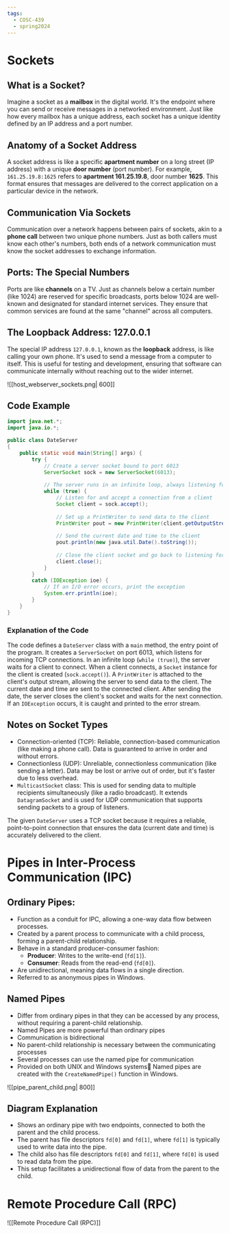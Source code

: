 ```yaml
---
tags:
  - COSC-439
  - spring2024
---
```


# Sockets

## What is a Socket?
Imagine a socket as a **mailbox** in the digital world. It's the endpoint where you can send or receive messages in a networked environment. Just like how every mailbox has a unique address, each socket has a unique identity defined by an IP address and a port number.

## Anatomy of a Socket Address
A socket address is like a specific **apartment number** on a long street (IP address) with a unique **door number** (port number). For example, `161.25.19.8:1625` refers to **apartment 161.25.19.8**, door number **1625**. This format ensures that messages are delivered to the correct application on a particular device in the network.

## Communication Via Sockets
Communication over a network happens between pairs of sockets, akin to a **phone call** between two unique phone numbers. Just as both callers must know each other's numbers, both ends of a network communication must know the socket addresses to exchange information.

## Ports: The Special Numbers
Ports are like **channels** on a TV. Just as channels below a certain number (like 1024) are reserved for specific broadcasts, ports below 1024 are well-known and designated for standard internet services. They ensure that common services are found at the same "channel" across all computers.

## The Loopback Address: 127.0.0.1
The special IP address `127.0.0.1`, known as the **loopback** address, is like calling your own phone. It's used to send a message from a computer to itself. This is useful for testing and development, ensuring that software can communicate internally without reaching out to the wider internet.

![[host_webserver_sockets.png| 600]]


## Code Example
```java
import java.net.*;
import java.io.*;

public class DateServer
{
    public static void main(String[] args) {
        try {
            // Create a server socket bound to port 6013
            ServerSocket sock = new ServerSocket(6013);
            
            // The server runs in an infinite loop, always listening for connections
            while (true) {
                // Listen for and accept a connection from a client
                Socket client = sock.accept();
                
                // Set up a PrintWriter to send data to the client
                PrintWriter pout = new PrintWriter(client.getOutputStream(), true);
                
                // Send the current date and time to the client
                pout.println(new java.util.Date().toString());
                
                // Close the client socket and go back to listening for new connections
                client.close();
            }
        }
        catch (IOException ioe) {
            // If an I/O error occurs, print the exception
            System.err.println(ioe);
        }
    }
}
```

### Explanation of the Code

The code defines a `DateServer` class with a `main` method, the entry point of the program.
It creates a `ServerSocket` on port 6013, which listens for incoming TCP connections.
In an infinite loop (`while (true)`), the server waits for a client to connect.
When a client connects, a `Socket` instance for the client is created (`sock.accept()`).
A `PrintWriter` is attached to the client's output stream, allowing the server to send data to the client.
The current date and time are sent to the connected client.
After sending the date, the server closes the client's socket and waits for the next connection.
If an `IOException` occurs, it is caught and printed to the error stream.

## Notes on Socket Types

- Connection-oriented (TCP): Reliable, connection-based communication (like making a phone call). Data is guaranteed to arrive in order and without errors.
- Connectionless (UDP): Unreliable, connectionless communication (like sending a letter). Data may be lost or arrive out of order, but it's faster due to less overhead.
- `MulticastSocket` class: This is used for sending data to multiple recipients simultaneously (like a radio broadcast). It extends `DatagramSocket` and is used for UDP communication that supports sending packets to a group of listeners.

The given `DateServer` uses a TCP socket because it requires a reliable, point-to-point connection that ensures the data (current date and time) is accurately delivered to the client.


# Pipes in Inter-Process Communication (IPC)


## Ordinary Pipes:
- Function as a conduit for IPC, allowing a one-way data flow between processes.
- Created by a parent process to communicate with a child process, forming a parent-child relationship.
- Behave in a standard producer-consumer fashion:
  - **Producer**: Writes to the write-end (`fd[1]`).
  - **Consumer**: Reads from the read-end (`fd[0]`).
- Are unidirectional, meaning data flows in a single direction.
- Referred to as anonymous pipes in Windows.

## Named Pipes
- Differ from ordinary pipes in that they can be accessed by any process, without requiring a parent-child relationship.
- Named Pipes are more powerful than ordinary pipes
- Communication is bidirectional
- No parent-child relationship is necessary between the communicating processes
- Several processes can use the named pipe for communication
- Provided on both UNIX and Windows systems Named pipes are created with the `CreateNamedPipe()` function in Windows.


![[pipe_parent_child.png| 800]]
## Diagram Explanation
- Shows an ordinary pipe with two endpoints, connected to both the parent and the child process.
- The parent has file descriptors `fd[0]` and `fd[1]`, where `fd[1]` is typically used to write data into the pipe.
- The child also has file descriptors `fd[0]` and `fd[1]`, where `fd[0]` is used to read data from the pipe.
- This setup facilitates a unidirectional flow of data from the parent to the child.


# Remote Procedure Call (RPC)

![[Remote Procedure Call (RPC)]]





